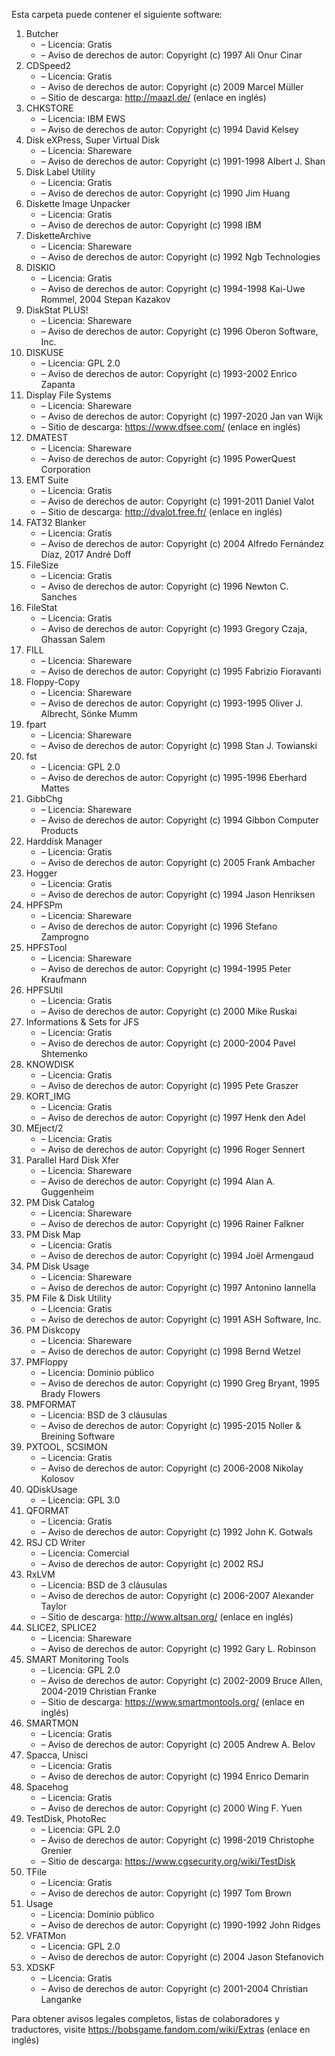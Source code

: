 ﻿Esta carpeta puede contener el siguiente software:

1. Butcher
   - – Licencia: Gratis
   - – Aviso de derechos de autor: Copyright (c) 1997 Ali Onur Cinar
2. CDSpeed2
   - – Licencia: Gratis
   - – Aviso de derechos de autor: Copyright (c) 2009 Marcel Müller
   - – Sitio de descarga: http://maazl.de/ (enlace en inglés)
3. CHKSTORE
   - – Licencia: IBM EWS
   - – Aviso de derechos de autor: Copyright (c) 1994 David Kelsey
4. Disk eXPress, Super Virtual Disk
   - – Licencia: Shareware
   - – Aviso de derechos de autor: Copyright (c) 1991-1998 Albert J. Shan
5. Disk Label Utility
   - – Licencia: Gratis
   - – Aviso de derechos de autor: Copyright (c) 1990 Jim Huang
6. Diskette Image Unpacker
   - – Licencia: Gratis
   - – Aviso de derechos de autor: Copyright (c) 1998 IBM
7. DisketteArchive
   - – Licencia: Shareware
   - – Aviso de derechos de autor: Copyright (c) 1992 Ngb Technologies
8. DISKIO
   - – Licencia: Gratis
   - – Aviso de derechos de autor: Copyright (c) 1994-1998 Kai-Uwe Rommel, 2004 Stepan Kazakov
9. DiskStat PLUS!
   - – Licencia: Shareware
   - – Aviso de derechos de autor: Copyright (c) 1996 Oberon Software, Inc.
10. DISKUSE
    - – Licencia: GPL 2.0
    - – Aviso de derechos de autor: Copyright (c) 1993-2002 Enrico Zapanta
11. Display File Systems
    - – Licencia: Shareware
    - – Aviso de derechos de autor: Copyright (c) 1997-2020 Jan van Wijk
    - – Sitio de descarga: https://www.dfsee.com/ (enlace en inglés)
12. DMATEST
    - – Licencia: Shareware
    - – Aviso de derechos de autor: Copyright (c) 1995 PowerQuest Corporation
13. EMT Suite
    - – Licencia: Gratis
    - – Aviso de derechos de autor: Copyright (c) 1991-2011 Daniel Valot
    - – Sitio de descarga: http://dvalot.free.fr/ (enlace en inglés)
14. FAT32 Blanker
    - – Licencia: Gratis
    - – Aviso de derechos de autor: Copyright (c) 2004 Alfredo Fernández Díaz, 2017 André Doff
15. FileSize
    - – Licencia: Gratis
    - – Aviso de derechos de autor: Copyright (c) 1996 Newton C. Sanches
16. FileStat
    - – Licencia: Gratis
    - – Aviso de derechos de autor: Copyright (c) 1993 Gregory Czaja, Ghassan Salem
17. FILL
    - – Licencia: Shareware
    - – Aviso de derechos de autor: Copyright (c) 1995 Fabrizio Fioravanti
18. Floppy-Copy
    - – Licencia: Shareware
    - – Aviso de derechos de autor: Copyright (c) 1993-1995 Oliver J. Albrecht, Sönke Mumm
19. fpart
    - – Licencia: Shareware
    - – Aviso de derechos de autor: Copyright (c) 1998 Stan J. Towianski
20. fst
    - – Licencia: GPL 2.0
    - – Aviso de derechos de autor: Copyright (c) 1995-1996 Eberhard Mattes
21. GibbChg
    - – Licencia: Shareware
    - – Aviso de derechos de autor: Copyright (c) 1994 Gibbon Computer Products
22. Harddisk Manager
    - – Licencia: Gratis
    - – Aviso de derechos de autor: Copyright (c) 2005 Frank Ambacher
23. Hogger
    - – Licencia: Gratis
    - – Aviso de derechos de autor: Copyright (c) 1994 Jason Henriksen
24. HPFSPm
    - – Licencia: Shareware
    - – Aviso de derechos de autor: Copyright (c) 1996 Stefano Zamprogno
25. HPFSTool
    - – Licencia: Shareware
    - – Aviso de derechos de autor: Copyright (c) 1994-1995 Peter Kraufmann
26. HPFSUtil
    - – Licencia: Gratis
    - – Aviso de derechos de autor: Copyright (c) 2000 Mike Ruskai
27. Informations & Sets for JFS
    - – Licencia: Gratis
    - – Aviso de derechos de autor: Copyright (c) 2000-2004 Pavel Shtemenko
28. KNOWDISK
    - – Licencia: Gratis
    - – Aviso de derechos de autor: Copyright (c) 1995 Pete Graszer
29. KORT_IMG
    - – Licencia: Gratis
    - – Aviso de derechos de autor: Copyright (c) 1997 Henk den Adel
30. MEject/2
    - – Licencia: Gratis
    - – Aviso de derechos de autor: Copyright (c) 1996 Roger Sennert
31. Parallel Hard Disk Xfer
    - – Licencia: Shareware
    - – Aviso de derechos de autor: Copyright (c) 1994 Alan A. Guggenheim
32. PM Disk Catalog
    - – Licencia: Shareware
    - – Aviso de derechos de autor: Copyright (c) 1996 Rainer Falkner
33. PM Disk Map
    - – Licencia: Gratis
    - – Aviso de derechos de autor: Copyright (c) 1994 Joël Armengaud
34. PM Disk Usage
    - – Licencia: Shareware
    - – Aviso de derechos de autor: Copyright (c) 1997 Antonino Iannella
35. PM File & Disk Utility
    - – Licencia: Gratis
    - – Aviso de derechos de autor: Copyright (c) 1991 ASH Software, Inc.
36. PM Diskcopy
    - – Licencia: Shareware
    - – Aviso de derechos de autor: Copyright (c) 1998 Bernd Wetzel
37. PMFloppy
    - – Licencia: Dominio público
    - – Aviso de derechos de autor: Copyright (c) 1990 Greg Bryant, 1995 Brady Flowers
38. PMFORMAT
    - – Licencia: BSD de 3 cláusulas
    - – Aviso de derechos de autor: Copyright (c) 1995-2015 Noller & Breining Software
39. PXTOOL, SCSIMON
    - – Licencia: Gratis
    - – Aviso de derechos de autor: Copyright (c) 2006-2008 Nikolay Kolosov
40. QDiskUsage
    - – Licencia: GPL 3.0
41. QFORMAT
    - – Licencia: Gratis
    - – Aviso de derechos de autor: Copyright (c) 1992 John K. Gotwals
42. RSJ CD Writer
    - – Licencia: Comercial
    - – Aviso de derechos de autor: Copyright (c) 2002 RSJ
43. RxLVM
    - – Licencia: BSD de 3 cláusulas
    - – Aviso de derechos de autor: Copyright (c) 2006-2007 Alexander Taylor
    - – Sitio de descarga: http://www.altsan.org/ (enlace en inglés)
44. SLICE2, SPLICE2
    - – Licencia: Shareware
    - – Aviso de derechos de autor: Copyright (c) 1992 Gary L. Robinson
45. SMART Monitoring Tools
    - – Licencia: GPL 2.0
    - – Aviso de derechos de autor: Copyright (c) 2002-2009 Bruce Allen, 2004-2019 Christian Franke
    - – Sitio de descarga: https://www.smartmontools.org/ (enlace en inglés)
46. SMARTMON
    - – Licencia: Gratis
    - – Aviso de derechos de autor: Copyright (c) 2005 Andrew A. Belov
47. Spacca, Unisci
    - – Licencia: Gratis
    - – Aviso de derechos de autor: Copyright (c) 1994 Enrico Demarin
48. Spacehog
    - – Licencia: Gratis
    - – Aviso de derechos de autor: Copyright (c) 2000 Wing F. Yuen
49. TestDisk, PhotoRec
    - – Licencia: GPL 2.0
    - – Aviso de derechos de autor: Copyright (c) 1998-2019 Christophe Grenier
    - – Sitio de descarga: https://www.cgsecurity.org/wiki/TestDisk
50. TFile
    - – Licencia: Gratis
    - – Aviso de derechos de autor: Copyright (c) 1997 Tom Brown
51. Usage
    - – Licencia: Dominio público
    - – Aviso de derechos de autor: Copyright (c) 1990-1992 John Ridges
52. VFATMon
    - – Licencia: GPL 2.0
    - – Aviso de derechos de autor: Copyright (c) 2004 Jason Stefanovich
53. XDSKF
    - – Licencia: Gratis
    - – Aviso de derechos de autor: Copyright (c) 2001-2004 Christian Langanke

Para obtener avisos legales completos, listas de colaboradores y traductores, visite https://bobsgame.fandom.com/wiki/Extras (enlace en inglés)
